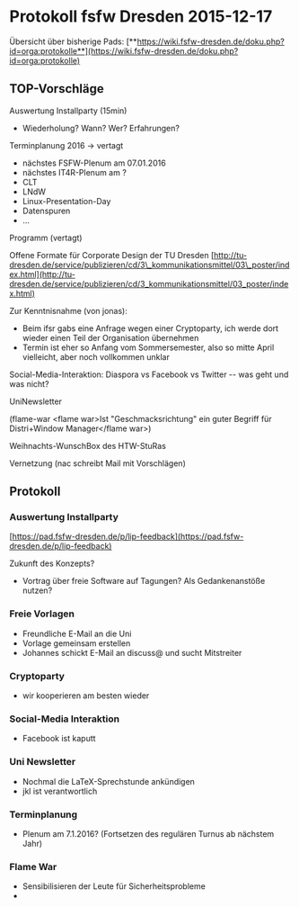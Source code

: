 Protokoll fsfw Dresden 2015-12-17
=================================

Übersicht über bisherige Pads:
[**https://wiki.fsfw-dresden.de/doku.php?id=orga:protokolle**](https://wiki.fsfw-dresden.de/doku.php?id=orga:protokolle)  
  

TOP-Vorschläge
--------------

Auswertung Installparty (15min)

-   Wiederholung? Wann? Wer? Erfahrungen?

Terminplanung 2016 -\> vertagt

-   nächstes FSFW-Plenum am 07.01.2016
-   nächstes IT4R-Plenum am ?
-   CLT
-   LNdW
-   Linux-Presentation-Day
-   Datenspuren
-   ...

Programm (vertagt)

Offene Formate für Corporate Design der TU Dresden
[http://tu-dresden.de/service/publizieren/cd/3\_kommunikationsmittel/03\_poster/index.html](http://tu-dresden.de/service/publizieren/cd/3_kommunikationsmittel/03_poster/index.html)

Zur Kenntnisnahme (von jonas):

-   Beim ifsr gabs eine Anfrage wegen einer Cryptoparty, ich werde dort
    wieder einen Teil der Organisation übernehmen
-   Termin ist eher so Anfang vom Sommersemester, also so mitte April
    vielleicht, aber noch vollkommen unklar

Social-Media-Interaktion: Diaspora vs Facebook vs Twitter -- was geht
und was nicht?

UniNewsletter

(flame-war <flame war\>Ist "Geschmacksrichtung" ein guter Begriff für
Distri+Window Manager</flame war\>)

Weihnachts-WunschBox des HTW-StuRas

Vernetzung (nac schreibt Mail mit Vorschlägen)

  

Protokoll
---------

  

### Auswertung Installparty

[https://pad.fsfw-dresden.de/p/lip-feedback](https://pad.fsfw-dresden.de/p/lip-feedback)

Zukunft des Konzepts?

-   Vortrag über freie Software auf Tagungen? Als Gedankenanstöße
    nutzen?

  

### Freie Vorlagen

-   Freundliche E-Mail an die Uni
-   Vorlage gemeinsam erstellen
-   Johannes schickt E-Mail an discuss@ und sucht Mitstreiter

  

### Cryptoparty

-   wir kooperieren am besten wieder

  

### Social-Media Interaktion

-   Facebook ist kaputt

  

### Uni Newsletter

-   Nochmal die LaTeX-Sprechstunde ankündigen
-   jkl ist verantwortlich

### 

### Terminplanung

-   Plenum am 7.1.2016? (Fortsetzen des regulären Turnus ab nächstem
    Jahr)

  

### Flame War

-   Sensibilisieren der Leute für Sicherheitsprobleme
-     

